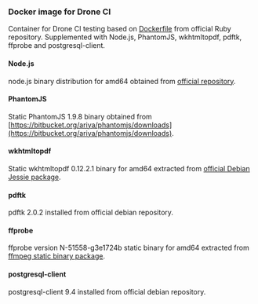 ### Docker image for Drone CI

Container for Drone CI testing based on [Dockerfile](https://github.com/docker-library/ruby/blob/74ee8aec9c17ea2134db8a8ef199cf092c829576/2.1/Dockerfile) from official Ruby repository. Supplemented with Node.js, PhantomJS, wkhtmltopdf, pdftk, ffprobe and postgresql-client.

#### Node.js

node.js binary distribution for amd64 obtained from [official repository](https://github.com/nodesource/distributions).

#### PhantomJS

Static PhantomJS 1.9.8 binary obtained from [https://bitbucket.org/ariya/phantomjs/downloads](https://bitbucket.org/ariya/phantomjs/downloads).

#### wkhtmltopdf

Static wkhtmltopdf 0.12.2.1 binary for amd64 extracted from [official Debian Jessie package](http://wkhtmltopdf.org/downloads.html).

#### pdftk

pdftk 2.0.2 installed from official debian repository.

#### ffprobe

ffprobe version N-51558-g3e1724b static binary for amd64 extracted from [ffmpeg static binary package](http://johnvansickle.com/ffmpeg/).

#### postgresql-client

postgresql-client 9.4 installed from official debian repository.
